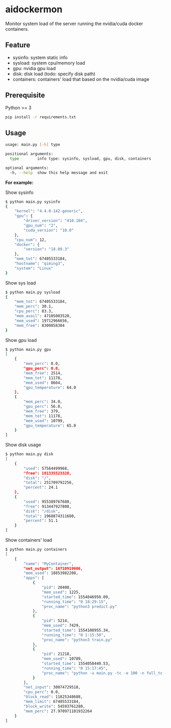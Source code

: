 # aidockermon

Monitor system load of the server running the nvidia/cuda docker containers.

## Feature

- sysinfo: system static info
- sysload: system cpu/memory load
- gpu: nvidia gpu load
- disk: disk load (todo: specify disk path)
- containers: containers' load that based on the nvidia/cuda image

## Prerequisite

Python >= 3

```bash
pip install -r requirements.txt
```

## Usage

```bash
usage: main.py [-h] type

positional arguments:
  type        info type: sysinfo, sysload, gpu, disk, containers

optional arguments:
  -h, --help  show this help message and exit
```

**For example:**

Show sysinfo

```bash
$ python main.py sysinfo
{
    "kernel": "4.4.0-142-generic",
    "gpu": {
        "driver_version": "410.104",
        "gpu_num": "2",
        "cuda_version": "10.0"
    },
    "cpu_num": 12,
    "docker": {
        "version": "18.09.3"
    },
    "mem_tot": 67405533184,
    "hostname": "qiming3",
    "system": "Linux"
}
```

Show sys load

```bash
$ python main.py sysload
{
    "mem_tot": 67405533184,
    "mem_perc": 30.1,
    "cpu_perc": 83.3,
    "mem_avail": 47105003520,
    "mem_used": 19712966656,
    "mem_free": 8309858304
}
```

Show gpu load

```bash
$ python main.py gpu
[
    {
        "mem_perc": 0.0,
        "gpu_perc": 0.0,
        "mem_free": 2514,
        "mem_tot": 11178,
        "mem_used": 8664,
        "gpu_temperature": 64.0
    },
    {
        "mem_perc": 34.0,
        "gpu_perc": 56.0,
        "mem_free": 379,
        "mem_tot": 11178,
        "mem_used": 10799,
        "gpu_temperature": 65.0
    }
]

```

Show disk usage

```bash
$ python main.py disk
[
    {
        "used": 57564499968,
        "free": 181335523328,
        "disk": "/",
        "total": 251709792256,
        "percent": 24.1
    },
    {
        "used": 955389767680,
        "free": 913447927808,
        "disk": "/disk",
        "total": 1968874311680,
        "percent": 51.1
    }
]
```

Show containers' load

```bash
$ python main.py containers
[
    {
        "name": "MyContainer",
        "net_output": 16710919606,
        "mem_used": 18853982208,
        "apps": [
            {
                "pid": 20400,
                "mem_used": 1225,
                "started_time": 1554046950.09,
                "running_time": "0 18:29:15",
                "proc_name": "python3 predict.py"
            },
            {
                "pid": 5214,
                "mem_used": 7429,
                "started_time": 1554108955.34,
                "running_time": "0 1:15:50",
                "proc_name": "python3 train.py"
            },
            {
                "pid": 21218,
                "mem_used": 10789,
                "started_time": 1554058440.53,
                "running_time": "0 15:17:45",
                "proc_name": "python -u main.py -tc -e 100 -n full_tc -bms 20 -bs 80"
            }
        ],
        "net_input": 30074729518,
        "cpu_perc": 0.0,
        "block_read": 11825348608,
        "mem_limit": 67405533184,
        "block_write": 54593761280,
        "mem_perc": 27.970971101932264
    }
]
```
